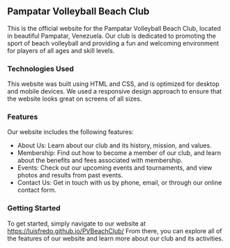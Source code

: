 ## Pampatar Volleyball Beach Club
This is the official website for the Pampatar Volleyball Beach Club, located in beautiful Pampatar, Venezuela. Our club is dedicated to promoting the sport of beach volleyball and providing a fun and welcoming environment for players of all ages and skill levels.

### Technologies Used
This website was built using HTML and CSS, and is optimized for desktop and mobile devices. We used a responsive design approach to ensure that the website looks great on screens of all sizes.

### Features
Our website includes the following features:

* About Us: Learn about our club and its history, mission, and values.
* Membership: Find out how to become a member of our club, and learn about the benefits and fees associated with membership.
* Events: Check out our upcoming events and tournaments, and view photos and results from past events.
* Contact Us: Get in touch with us by phone, email, or through our online contact form.

### Getting Started
To get started, simply navigate to our website at https://luisfredo.github.io/PVBeachClub/ From there, you can explore all of the features of our website and learn more about our club and its activities.
